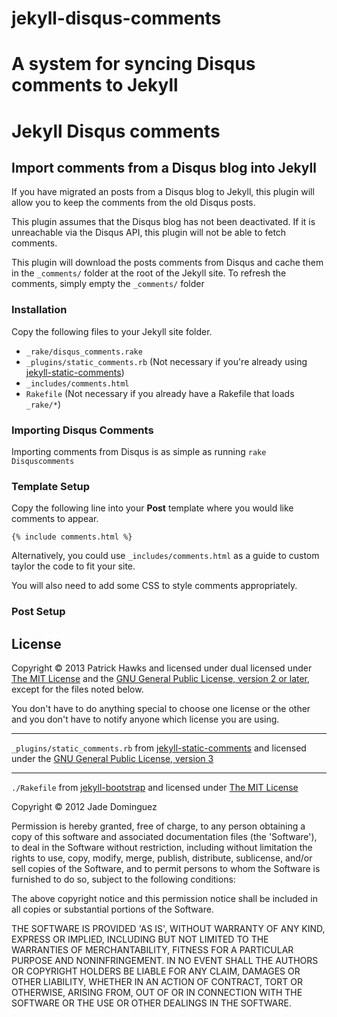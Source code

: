 jekyll-disqus-comments
======================

A system for syncing Disqus comments to Jekyll
=======
# Jekyll Disqus comments
## Import comments from a Disqus blog into Jekyll

If you have migrated an posts from a Disqus blog to Jekyll,
this plugin will allow you to keep the comments from the old Disqus posts.

This plugin assumes that the Disqus blog has not been deactivated.
If it is unreachable via the Disqus API, this plugin will not be able to fetch comments.

This plugin will download the posts comments from Disqus and cache them in the `_comments/`
folder at the root of the Jekyll site. To refresh the comments, simply empty the `_comments/`
folder

### Installation

Copy the following files to your Jekyll site folder.

* `_rake/disqus_comments.rake`
* `_plugins/static_comments.rb`  (Not necessary if you're already using [jekyll-static-comments](https://github.com/mpalmer/jekyll-static-comments))
* `_includes/comments.html`
* `Rakefile` (Not necessary if you already have a Rakefile that loads `_rake/*`)

### Importing Disqus Comments

Importing comments from Disqus is as simple as running `rake Disquscomments`

### Template Setup

Copy the following line into your **Post** template where you would like comments to appear.

`{% include comments.html %}`

Alternatively, you could use `_includes/comments.html` as a guide to custom taylor the code to fit your site.

You will also need to add some CSS to style comments appropriately.

### Post Setup


## License

Copyright &copy; 2013 Patrick Hawks and licensed under dual licensed under [The MIT License](http://opensource.org/licenses/MIT) and the [GNU General Public License, version 2 or later](http://opensource.org/licenses/gpl-2.0.php), except for the files noted below.

You don't have to do anything special to choose one license or the other and you don't have to notify anyone which license you are using.

***

`_plugins/static_comments.rb` from [jekyll-static-comments](https://github.com/mpalmer/jekyll-static-comments) and licensed under the [GNU General Public License, version 3](http://opensource.org/licenses/gpl-3.0.html)

***

`./Rakefile` from [jekyll-bootstrap](http://jekyllbootstrap.com/) and licensed under [The MIT License](http://opensource.org/licenses/MIT)

Copyright &copy; 2012 Jade Dominguez

Permission is hereby granted, free of charge, to any person obtaining a copy
of this software and associated documentation files (the 'Software'), to deal
in the Software without restriction, including without limitation the rights
to use, copy, modify, merge, publish, distribute, sublicense, and/or sell
copies of the Software, and to permit persons to whom the Software is
furnished to do so, subject to the following conditions:

The above copyright notice and this permission notice shall be included in all
copies or substantial portions of the Software.

THE SOFTWARE IS PROVIDED 'AS IS', WITHOUT WARRANTY OF ANY KIND, EXPRESS OR
IMPLIED, INCLUDING BUT NOT LIMITED TO THE WARRANTIES OF MERCHANTABILITY,
FITNESS FOR A PARTICULAR PURPOSE AND NONINFRINGEMENT. IN NO EVENT SHALL THE
AUTHORS OR COPYRIGHT HOLDERS BE LIABLE FOR ANY CLAIM, DAMAGES OR OTHER
LIABILITY, WHETHER IN AN ACTION OF CONTRACT, TORT OR OTHERWISE, ARISING FROM,
OUT OF OR IN CONNECTION WITH THE SOFTWARE OR THE USE OR OTHER DEALINGS IN THE
SOFTWARE.
